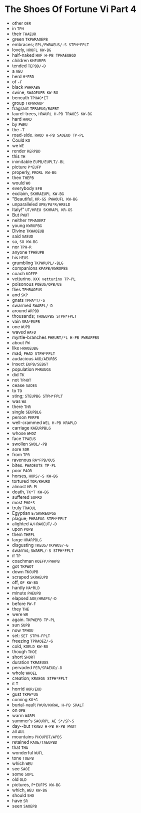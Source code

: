 # The Shoes Of Fortune Vi Part 4

* other `OER`
* in `TPH`
* their `THAEUR`
* green `TKPWRAOEPB`
* embraces; `EPL/PWRAEUS/-S STPH*FPLT`
* lovely, `HROFL KW-BG`
* half-naked `HAF H-PB TPHAEUBGD`
* children `KHEURPB`
* tended `TEPBD/-D`
* a `AEU`
* herd `H*ERD`
* of `-F`
* black `PWHRABG`
* swine, `SWAOEUPB KW-BG`
* beneath `TPHAO*ET`
* group `TKPWRAUP`
* fragrant `TPRAEUG/RAPBT`
* laurel-trees, `HRAURL H-PB TRAOES KW-BG`
* hard `HARD`
* by `PWEU`
* the `-T`
* road-side. `RAOD H-PB SAOEUD TP-PL`
* Could `KO`
* we `WE`
* render `RERPBD`
* this `TH`
* inimitable `EUPB/EUPLT/-BL`
* picture `P*EUFP`
* properly, `PRORL KW-BG`
* then `THEPB`
* would `WO`
* everybody `EFB`
* exclaim, `SKHRAEUPL KW-BG`
* "Beautiful, `KR-GS PWAOUFL KW-BG`
* unparalleled `UPB/PA*R/HRELD`
* Italy!" `UT/HREU SKHRAPL KR-GS`
* But `PWUT`
* neither `TPHAOERT`
* young `KWRUPBG`
* Divine `TKWAOEUB`
* said `SAEUD`
* so, `SO KW-BG`
* nor `TPH-R`
* anyone `TPHEUPB`
* his `HEUS`
* grumbling `TKPWRUPL/-BLG`
* companions `KPAPB/KWROPBS`
* coach `KOEFP`
* vetturino. `XXX vetturino TP-PL`
* poisonous `POEUS/OPB/US`
* flies `TPHRAOEUS`
* and `SKP`
* gnats `TPHA*T/-S`
* swarmed `SWARPL/-D`
* around `ARPBD`
* thousands; `THOEUPBS STPH*FPLT`
* vain `SRA*EUPB`
* one `WUPB`
* waved `WAFD`
* myrtle-branches `PHEURT/*L H-PB PWRAFPBS`
* about `PW`
* like `HRAOEUBG`
* mad; `PHAD STPH*FPLT`
* audacious `AUD/AEURBS`
* insect `EUPB/SEBGT`
* population `PHRAUGS`
* did `TK`
* not `TPHOT`
* cease `SAOES`
* to `TO`
* sting; `STEUPBG STPH*FPLT`
* was `WA`
* there `THR`
* single `SEUPBLG`
* person `PERPB`
* well-crammed `WEL H-PB KRAPLD`
* carriage `KAEURPBLG`
* whose `WHOZ`
* face `TPAEUS`
* swollen `SWOL/-PB`
* sore `SOR`
* from `TPR`
* ravenous `RA*FPB/OUS`
* bites. `PWAOEUTS TP-PL`
* poor `PAOR`
* horses, `HORS/-S KW-BG`
* tortured `TOR/KHURD`
* almost `HR-PL`
* death, `TK*T KW-BG`
* suffered `SUFRD`
* most `PHO*S`
* truly `TRAOUL`
* Egyptian `E/SKWREUPGS`
* plague; `PHRAEUG STPH*FPLT`
* alighted `A/HRAOEUT/-D`
* upon `POPB`
* them `THEPL`
* large `HRARPBLG`
* disgusting `TKEUS/TKPWUS/-G`
* swarms; `SWARPL/-S STPH*FPLT`
* if `TP`
* coachman `KOEFP/PHAPB`
* got `TKPWOT`
* down `TKOUPB`
* scraped `SKRAEUPD`
* off, `OF KW-BG`
* hardly `HA*RLD`
* minute `PHEUPB`
* elapsed `AOE/HRAPS/-D`
* before `PW-F`
* they `THE`
* were `WR`
* again. `TKPWEPB TP-PL`
* sun `SUPB`
* now `TPHOU`
* set: `SET STPH-FPLT`
* freezing `TPRAOEZ/-G`
* cold, `KOELD KW-BG`
* though `THOE`
* short `SHORT`
* duration `TKRAEUGS`
* pervaded `PER/SRAEUD/-D`
* whole `WHOEL`
* creation; `KRAEGS STPH*FPLT`
* it `T`
* horrid `HOR/EUD`
* gust `TKPW*US`
* coming `KO*G`
* burial-vault `PWUR/KWRAL H-PB SRALT`
* on `OPB`
* warm `WARPL`
* summer's `SAOURPL AE S*/SP-S`
* day--but `TKAEU H-PB H-PB PWUT`
* all `AUL`
* mountains `PHOUPBT/APBS`
* retained `RAOE/TAEUPBD`
* that `THA`
* wonderful `WUFL`
* tone `TOEPB`
* which `WEU`
* see `SAOE`
* some `SOPL`
* old `OLD`
* pictures, `P*EUFPS KW-BG`
* which, `WEU KW-BG`
* should `SHO`
* have `SR`
* seen `SAOEPB`
